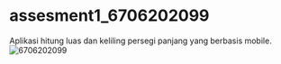 # assesment1_6706202099
Aplikasi hitung luas dan keliling persegi panjang yang berbasis mobile.
![6706202099](https://user-images.githubusercontent.com/71245059/161270230-781d1989-13da-45b0-8259-02a01afb809e.jpeg)
